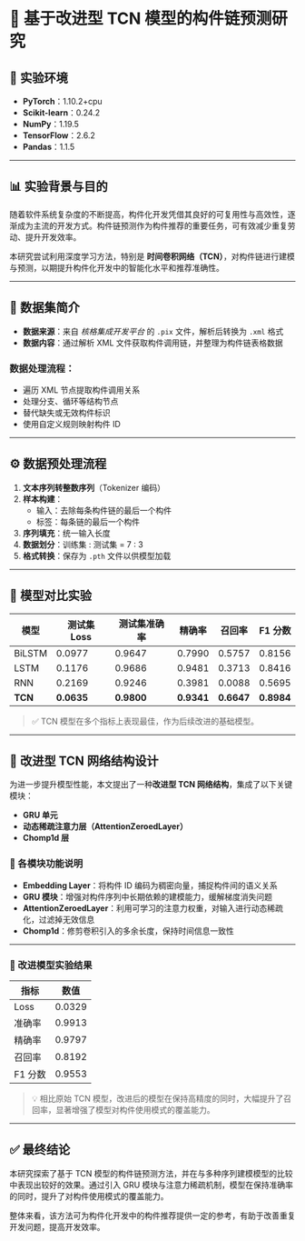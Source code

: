 # 🔬 基于改进型 TCN 模型的构件链预测研究

## 🧪 实验环境

- **PyTorch**：1.10.2+cpu  
- **Scikit-learn**：0.24.2  
- **NumPy**：1.19.5  
- **TensorFlow**：2.6.2  
- **Pandas**：1.1.5  

---

## 📊 实验背景与目的

随着软件系统复杂度的不断提高，构件化开发凭借其良好的可复用性与高效性，逐渐成为主流的开发方式。构件链预测作为构件推荐的重要任务，可有效减少重复劳动、提升开发效率。

本研究尝试利用深度学习方法，特别是 **时间卷积网络（TCN）**，对构件链进行建模与预测，以期提升构件化开发中的智能化水平和推荐准确性。

---

## 📁 数据集简介

- **数据来源**：来自 *核格集成开发平台* 的 `.pix` 文件，解析后转换为 `.xml` 格式  
- **数据内容**：通过解析 XML 文件获取构件调用链，并整理为构件链表格数据

### 数据处理流程：

- 遍历 XML 节点提取构件调用关系  
- 处理分支、循环等结构节点  
- 替代缺失或无效构件标识  
- 使用自定义规则映射构件 ID

---

## ⚙️ 数据预处理流程

1. **文本序列转整数序列**（Tokenizer 编码）  
2. **样本构建**：  
   - 输入：去除每条构件链的最后一个构件  
   - 标签：每条链的最后一个构件  
3. **序列填充**：统一输入长度  
4. **数据划分**：训练集 : 测试集 = 7 : 3  
5. **格式转换**：保存为 `.pth` 文件以供模型加载

---

## 🧩 模型对比实验

| 模型      | 测试集 Loss | 测试集准确率 | 精确率     | 召回率     | F1 分数    |
|-----------|-------------|---------------|------------|------------|------------|
| BiLSTM    | 0.0977      | 0.9647        | 0.7990     | 0.5757     | 0.8156     |
| LSTM      | 0.1176      | 0.9686        | 0.9481     | 0.3713     | 0.8416     |
| RNN       | 0.2169      | 0.9246        | 0.3981     | 0.0088     | 0.5695     |
| **TCN**   | **0.0635**  | **0.9800**    | **0.9341** | **0.6647** | **0.8984** |

> ✅ TCN 模型在多个指标上表现最佳，作为后续改进的基础模型。

---

## 🚀 改进型 TCN 网络结构设计

为进一步提升模型性能，本文提出了一种**改进型 TCN 网络结构**，集成了以下关键模块：

- **GRU 单元**  
- **动态稀疏注意力层（AttentionZeroedLayer）**  
- **Chomp1d 层**

### 🔧 各模块功能说明

- **Embedding Layer**：将构件 ID 编码为稠密向量，捕捉构件间的语义关系  
- **GRU 模块**：增强对构件序列中长期依赖的建模能力，缓解梯度消失问题  
- **AttentionZeroedLayer**：利用可学习的注意力权重，对输入进行动态稀疏化，过滤掉无效信息  
- **Chomp1d**：修剪卷积引入的多余长度，保持时间信息一致性

---

### 🧪 改进模型实验结果

| 指标         | 数值     |
|--------------|----------|
| Loss         | 0.0329   |
| 准确率       | 0.9913   |
| 精确率       | 0.9797   |
| 召回率       | 0.8192   |
| F1 分数      | 0.9553   |

> 💡 相比原始 TCN 模型，改进后的模型在保持高精度的同时，大幅提升了召回率，显著增强了模型对构件使用模式的覆盖能力。

---

## ✅ 最终结论

本研究探索了基于 TCN 模型的构件链预测方法，并在与多种序列建模模型的比较中表现出较好的效果。通过引入 GRU 模块与注意力稀疏机制，模型在保持准确率的同时，提升了对构件使用模式的覆盖能力。

整体来看，该方法可为构件化开发中的构件推荐提供一定的参考，有助于改善重复开发问题，提高开发效率。
